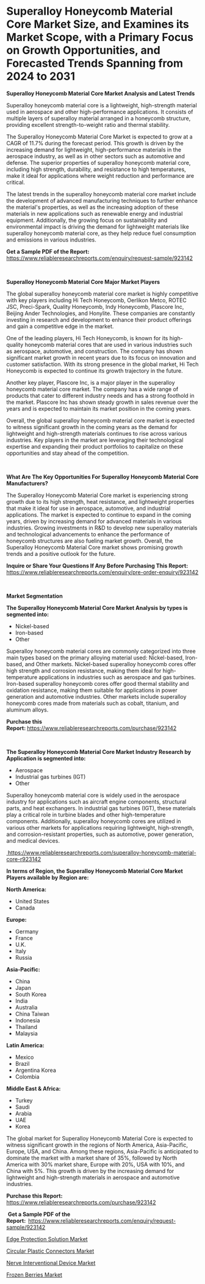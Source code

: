 <p><h1>Superalloy Honeycomb Material Core Market Size, and Examines its Market Scope, with a Primary Focus on Growth Opportunities, and Forecasted Trends Spanning from 2024 to 2031</h1></p><p><strong>Superalloy Honeycomb Material Core Market Analysis and Latest Trends</strong></p>
<p><p>Superalloy honeycomb material core is a lightweight, high-strength material used in aerospace and other high-performance applications. It consists of multiple layers of superalloy material arranged in a honeycomb structure, providing excellent strength-to-weight ratio and thermal stability.</p><p>The Superalloy Honeycomb Material Core Market is expected to grow at a CAGR of 11.7% during the forecast period. This growth is driven by the increasing demand for lightweight, high-performance materials in the aerospace industry, as well as in other sectors such as automotive and defense. The superior properties of superalloy honeycomb material core, including high strength, durability, and resistance to high temperatures, make it ideal for applications where weight reduction and performance are critical.</p><p>The latest trends in the superalloy honeycomb material core market include the development of advanced manufacturing techniques to further enhance the material's properties, as well as the increasing adoption of these materials in new applications such as renewable energy and industrial equipment. Additionally, the growing focus on sustainability and environmental impact is driving the demand for lightweight materials like superalloy honeycomb material core, as they help reduce fuel consumption and emissions in various industries.</p></p>
<p><strong>Get a Sample PDF of the Report:&nbsp;</strong> <a href="https://www.reliableresearchreports.com/enquiry/request-sample/923142">https://www.reliableresearchreports.com/enquiry/request-sample/923142</a></p>
<p>&nbsp;</p>
<p><strong>Superalloy Honeycomb Material Core Major Market Players</strong></p>
<p><p>The global superalloy honeycomb material core market is highly competitive with key players including Hi Tech Honeycomb, Oerlikon Metco, ROTEC JSC, Preci-Spark, Quality Honeycomb, Indy Honeycomb, Plascore Inc, Beijing Ander Technologies, and Honylite. These companies are constantly investing in research and development to enhance their product offerings and gain a competitive edge in the market.</p><p>One of the leading players, Hi Tech Honeycomb, is known for its high-quality honeycomb material cores that are used in various industries such as aerospace, automotive, and construction. The company has shown significant market growth in recent years due to its focus on innovation and customer satisfaction. With its strong presence in the global market, Hi Tech Honeycomb is expected to continue its growth trajectory in the future.</p><p>Another key player, Plascore Inc, is a major player in the superalloy honeycomb material core market. The company has a wide range of products that cater to different industry needs and has a strong foothold in the market. Plascore Inc has shown steady growth in sales revenue over the years and is expected to maintain its market position in the coming years.</p><p>Overall, the global superalloy honeycomb material core market is expected to witness significant growth in the coming years as the demand for lightweight and high-strength materials continues to rise across various industries. Key players in the market are leveraging their technological expertise and expanding their product portfolios to capitalize on these opportunities and stay ahead of the competition.</p></p>
<p>&nbsp;</p>
<p><strong>What Are The Key Opportunities For Superalloy Honeycomb Material Core Manufacturers?</strong></p>
<p><p>The Superalloy Honeycomb Material Core market is experiencing strong growth due to its high strength, heat resistance, and lightweight properties that make it ideal for use in aerospace, automotive, and industrial applications. The market is expected to continue to expand in the coming years, driven by increasing demand for advanced materials in various industries. Growing investments in R&D to develop new superalloy materials and technological advancements to enhance the performance of honeycomb structures are also fueling market growth. Overall, the Superalloy Honeycomb Material Core market shows promising growth trends and a positive outlook for the future.</p></p>
<p><strong>Inquire or Share Your Questions If Any Before Purchasing This Report:</strong> <a href="https://www.reliableresearchreports.com/enquiry/pre-order-enquiry/923142">https://www.reliableresearchreports.com/enquiry/pre-order-enquiry/923142</a></p>
<p>&nbsp;</p>
<p><strong>Market Segmentation</strong></p>
<p><strong>The Superalloy Honeycomb Material Core Market Analysis by types is segmented into:</strong></p>
<p><ul><li>Nickel-based</li><li>Iron-based</li><li>Other</li></ul></p>
<p><p>Superalloy honeycomb material cores are commonly categorized into three main types based on the primary alloying material used: Nickel-based, Iron-based, and Other markets. Nickel-based superalloy honeycomb cores offer high strength and corrosion resistance, making them ideal for high-temperature applications in industries such as aerospace and gas turbines. Iron-based superalloy honeycomb cores offer good thermal stability and oxidation resistance, making them suitable for applications in power generation and automotive industries. Other markets include superalloy honeycomb cores made from materials such as cobalt, titanium, and aluminum alloys.</p></p>
<p><strong>Purchase this Report:&nbsp;</strong><a href="https://www.reliableresearchreports.com/purchase/923142">https://www.reliableresearchreports.com/purchase/923142</a></p>
<p>&nbsp;</p>
<p><strong>The Superalloy Honeycomb Material Core Market Industry Research by Application is segmented into:</strong></p>
<p><ul><li>Aerospace</li><li>Industrial gas turbines (IGT)</li><li>Other</li></ul></p>
<p><p>Superalloy honeycomb material core is widely used in the aerospace industry for applications such as aircraft engine components, structural parts, and heat exchangers. In industrial gas turbines (IGT), these materials play a critical role in turbine blades and other high-temperature components. Additionally, superalloy honeycomb cores are utilized in various other markets for applications requiring lightweight, high-strength, and corrosion-resistant properties, such as automotive, power generation, and medical devices.</p></p>
<p><a href="https://www.reliableresearchreports.com/superalloy-honeycomb-material-core-r923142">&nbsp;https://www.reliableresearchreports.com/superalloy-honeycomb-material-core-r923142</a></p>
<p><strong>In terms of Region, the Superalloy Honeycomb Material Core Market Players available by Region are:</strong></p>
<p>
    <p> <strong> North America: </strong>
        <ul>
            <li>United States</li>
            <li>Canada</li>
        </ul>
        </p> 
    <p> <strong> Europe: </strong>
        <ul>
            <li>Germany</li>
            <li>France</li>
            <li>U.K.</li>
            <li>Italy</li>
            <li>Russia</li>
        </ul>
        </p> 
    <p> <strong> Asia-Pacific: </strong>
        <ul>
            <li>China</li>
            <li>Japan</li>
            <li>South Korea</li>
            <li>India</li>
            <li>Australia</li>
            <li>China Taiwan</li>
            <li>Indonesia</li>
            <li>Thailand</li>
            <li>Malaysia</li>
        </ul>
        </p> 
    <p> <strong> Latin America: </strong>
        <ul>
            <li>Mexico</li>
            <li>Brazil</li>
            <li>Argentina Korea</li>
            <li>Colombia</li>
        </ul>
        </p> 
    <p> <strong> Middle East & Africa: </strong>
        <ul>
            <li>Turkey</li>
            <li>Saudi</li>
            <li>Arabia</li>
            <li>UAE</li>
            <li>Korea</li>
        </ul>
    </p>
    </p>
<p><p>The global market for Superalloy Honeycomb Material Core is expected to witness significant growth in the regions of North America, Asia-Pacific, Europe, USA, and China. Among these regions, Asia-Pacific is anticipated to dominate the market with a market share of 35%, followed by North America with 30% market share, Europe with 20%, USA with 10%, and China with 5%. This growth is driven by the increasing demand for lightweight and high-strength materials in aerospace and automotive industries.</p></p>
<p><strong>Purchase this Report: </strong><a href="https://www.reliableresearchreports.com/purchase/923142">https://www.reliableresearchreports.com/purchase/923142</a></p>
<p>&nbsp;<strong>Get a Sample PDF of the Report:&nbsp;&nbsp;</strong><a href="https://www.reliableresearchreports.com/enquiry/request-sample/923142">https://www.reliableresearchreports.com/enquiry/request-sample/923142</a></p>
<p><strong></strong></p>
<p><p><a href="https://github.com/kosella/Market-Research-Report-List-3/blob/main/edge-protection-solution-market.md">Edge Protection Solution Market</a></p><p><a href="https://www.linkedin.com/pulse/circular-plastic-connectors-market-furnishes-information-share-jwgic?trackingId=NPCrnTj8RHlOPiMmXEHWmw%3D%3D">Circular Plastic Connectors Market</a></p><p><a href="https://github.com/kufem1/Market-Research-Report-List-2/blob/main/nerve-interventional-device-market.md">Nerve Interventional Device Market</a></p><p><a href="https://www.linkedin.com/pulse/frozen-berries-market-insights-cagr-trends-growth-strategies-fzzmc?trackingId=xM%2FKI0fomUHEl6O2q3eeRw%3D%3D">Frozen Berries Market</a></p></p>